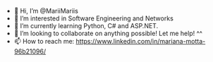 - 👋 Hi, I’m @MariiMariis
- 👀 I’m interested in Software Engineering and Networks
- 🌱 I’m currently learning Python, C# and ASP.NET.
- 💞️ I’m looking to collaborate on anything possible! Let me help! ^^
- 📫 How to reach me: https://www.linkedin.com/in/mariana-motta-96b21096/

<!---
MariiMariis/MariiMariis is a ✨ special ✨ repository because its `README.md` (this file) appears on your GitHub profile.
You can click the Preview link to take a look at your changes.
--->
